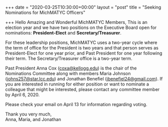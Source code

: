 +++
date = "2020-03-25T10:30:00+00:00"
layout = "post"
title = "Seeking Nominations for MichMATYC Officers"

+++
Hello Amazing and Wonderful MichMATYC Members,
This is an election year and we have two positions on the Executive Board open for nominations: <b>President-Elect</b> and <b>Secretary/Treasurer</b>.</br>

For these leadership positions, MichMATYC uses a two-year cycle where the term of office for the President is two years and that person serves as President-Elect for one year prior, and Past President for one year following their term. The Secretary/Treasurer office is a two-year term.</br>

Past President Anna Cox (coxa@kellogg.edu) is the chair of the Nominations Committee along with members Maria Johnson (johns257@star.lcc.edu) and Jonathan Benefiel (jbenefiel24@gmail.com). If you are interested in running for either position or want to nominate a colleague that might be interested, please contact any committee member by April 6, 2020.</br>

Please check your email on April 13 for information regarding voting.</br>

Thank you very much,<br>
Anna, Maria, and Jonathan
